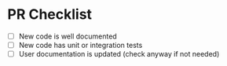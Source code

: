 # PR Checklist

* [ ] New code is well documented
* [ ] New code has unit or integration tests
* [ ] User documentation is updated (check anyway if not needed)
